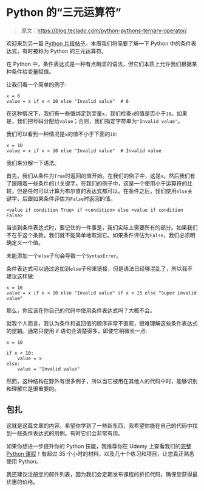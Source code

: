 # Python 的“三元运算符”

> 原文：<https://blog.teclado.com/python-pythons-ternary-operator/>

欢迎来到另一篇 [Python 片段帖子](https://blog.teclado.com/tag/python-snippets/)。本周我们将简要了解一下 Python 中的条件表达式，有时被称为 Python 的三元运算符。

在 Python 中，条件表达式是一种有点晦涩的语法，但它们本质上允许我们根据某种条件给变量赋值。

让我们看一个简单的例子:

```
x = 6
value = x if x < 10 else "Invalid value"  # 6 
```

在这种情况下，我们有一些值绑定到变量`x`，我们检查`x`的值是否小于`10`。如果是，我们把号码分配给`value`；否则，我们指定字符串为`"Invalid value"`。

我们可以看到一种情况是`x`的值不小于下面的`10`:

```
x = 10
value = x if x < 10 else "Invalid value"  # Invalid value 
```

我们来分解一下语法。

首先，我们从条件为`True`时返回的值开始。在我们的例子中，这是`x`。然后我们有了跟随着一些条件的`if`关键字。在我们的例子中，这是一个使用小于运算符的比较，但是任何可以计算为布尔值的表达式都可以。在条件之后，我们使用`else`关键字，后跟如果条件评估为`False`时返回的值。

```
<value if condition True> if <condition> else <value if condition False> 
```

当谈到条件表达式时，要记住的一件事是，我们实际上需要所有的部分。如果我们不在乎这个条款，我们就不能简单地取消它。如果条件评估为`False`，我们必须明确定义一个值。

未能添加一个`else`子句会导致一个`SyntaxError`。

条件表达式可以通过追加到`else`子句来链接，但是语法已经够混乱了，所以我不建议这样做:

```
x = 16
value = x if x < 10 else "Invalid value" if x < 15 else "Super invalid value" 
```

那么，你应该在你自己的代码中使用条件表达式吗？大概不会。

就我个人而言，我认为条件和返回值的顺序非常不直观，很难理解这些条件表达式的逻辑。通常只使用 if 语句会清楚得多，即使它稍微长一点:

```
x = 10

if x < 10:
	value = x
else:
	value = "Invalid value" 
```

然而，这种结构在野外有很多例子，所以当它被用在其他人的代码中时，能够识别和理解它是很重要的。

## 包扎

这就是这篇文章的内容。希望你学到了一些新东西，我希望你能在自己的代码中找到一些条件表达式的用例。有时它们会非常有用。

如果你想进一步提升你的 Python 技能，我推荐你在 Udemy 上查看我们的[完整 Python 课程](https://www.udemy.com/the-complete-python-course/?couponCode=BLOGGER)！有超过 35 个小时的材料，以及几十个练习和项目，让您真正熟悉使用 Python。

我还建议注册您的邮件列表，因为我们会定期发布课程的折扣代码，确保您获得最优惠的价格。